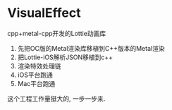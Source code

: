 # VisualEffect
cpp+metal-cpp开发的Lottie动画库

1. 先把OC版的Metal渲染库移植到C++版本的Metal渲染
2. 把Lottie-iOS解析JSON移植到c++
3. 渲染特效处理链
4. iOS平台跑通
5. Mac平台跑通

这个工程工作量挺大的, 一步一步来.
